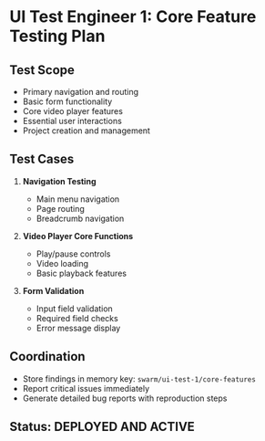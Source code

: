 # UI Test Engineer 1: Core Feature Testing Plan

## Test Scope
- Primary navigation and routing
- Basic form functionality 
- Core video player features
- Essential user interactions
- Project creation and management

## Test Cases
1. **Navigation Testing**
   - Main menu navigation
   - Page routing
   - Breadcrumb navigation
   
2. **Video Player Core Functions**
   - Play/pause controls
   - Video loading
   - Basic playback features
   
3. **Form Validation**
   - Input field validation
   - Required field checks
   - Error message display

## Coordination
- Store findings in memory key: `swarm/ui-test-1/core-features`
- Report critical issues immediately
- Generate detailed bug reports with reproduction steps

## Status: DEPLOYED AND ACTIVE